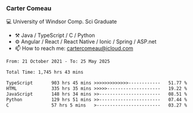### Carter Comeau

💻 University of Windsor Comp. Sci Graduate

- ⚒️ Java / TypeScript / C / Python
- ⚙️ Angular / React / React Native / Ionic / Spring / ASP.net
- 📫 How to reach me: cartercomeau@icloud.com

<!--START_SECTION:waka-->

```txt
From: 21 October 2021 - To: 25 May 2025

Total Time: 1,745 hrs 43 mins

TypeScript       903 hrs 45 mins >>>>>>>>>>>>>------------   51.77 %
HTML             335 hrs 35 mins >>>>>--------------------   19.22 %
JavaScript       148 hrs 34 mins >>-----------------------   08.51 %
Python           129 hrs 51 mins >>-----------------------   07.44 %
C                57 hrs 5 mins   >------------------------   03.27 %
```

<!--END_SECTION:waka-->
